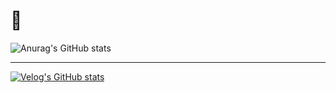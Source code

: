 # 🛫

![Anurag's GitHub stats](https://github-readme-stats.vercel.app/api?username=CodingApe9&hide=contribs,prs&show_icons=true&theme=synthwave)

---

[![Velog's GitHub stats](https://velog-readme-stats.vercel.app/api?name=codingape9)](https://velog.io/@codingape9/posts)
